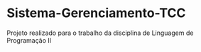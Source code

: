 # Sistema-Gerenciamento-TCC
Projeto realizado para o trabalho da disciplina de Linguagem de Programação II
